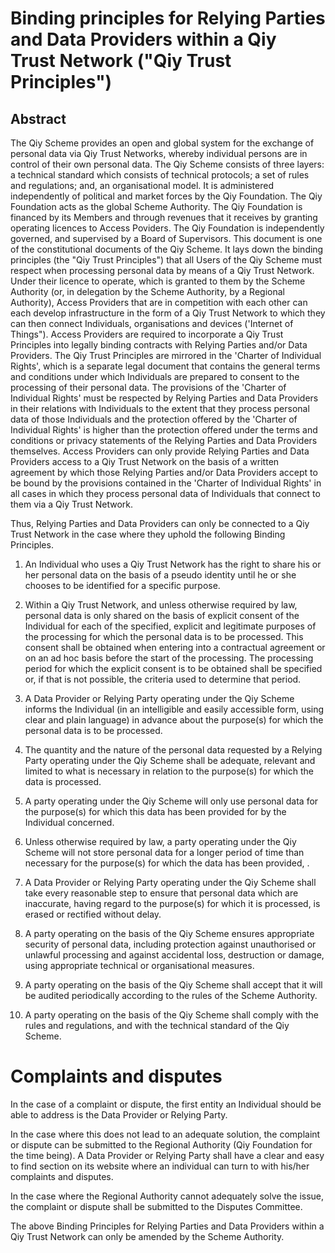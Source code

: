 # Binding principles for Relying Parties and Data Providers within a Qiy Trust Network ("Qiy Trust Principles")


## Abstract

The Qiy Scheme provides an open and global system for the exchange of personal data via Qiy Trust Networks, whereby individual persons are in control of their own personal data. The Qiy Scheme consists of three layers: a technical standard which consists of technical protocols; a set of rules and regulations; and, an organisational model. It is administered independently of political and market forces by the Qiy Foundation. The Qiy Foundation acts as the global Scheme Authority. The Qiy Foundation is financed by its Members and through revenues that it receives by granting operating licences to Access Poviders. The Qiy Foundation is independently governed, and supervised by a Board of Supervisors. 
This document is one of the constitutional documents of the Qiy Scheme. It lays down the binding principles (the "Qiy Trust Principles") that all Users of the Qiy Scheme must respect when processing personal data by means of a Qiy Trust Network. 
Under their licence to operate, which is granted to them by the Scheme Authority (or, in delegation by the Scheme Authority, by a Regional Authority), Access Providers that are in competition with each other can each develop infrastructure in the form of a Qiy Trust Network to which they can then connect Individuals, organisations and devices ('Internet of Things"). Access Providers are required to incorporate a Qiy Trust Principles into legally binding contracts with Relying Parties and/or Data Providers. 
The Qiy Trust Principles are mirrored in the 'Charter of Individual Rights', which is a separate legal document that contains the general terms and conditions under which Individuals are prepared to consent to the processing of their personal data. The provisions of the 'Charter of Individual Rights' must be respected by Relying Parties and Data Providers in their relations with Individuals to the extent that they process personal data of those Individuals and the protection offered by the 'Charter of Individual Rights' is higher than the protection offered under the terms and conditions or privacy statements of the Relying Parties and Data Providers themselves. Access Providers can only provide Relying Parties and Data Providers access to a Qiy Trust Network on the basis of a written agreement by which those Relying Parties and/or Data Providers accept to be bound by the provisions contained in the 'Charter of Individual Rights' in all cases in which they process personal data of Individuals that connect to them via a Qiy Trust Network.


Thus, Relying Parties and Data Providers can only be connected to a Qiy Trust Network in the case where they uphold the following Binding Principles.

1. An Individual who uses a Qiy Trust Network has the right to share his or her personal data on the basis of a pseudo identity until he or she chooses to be identified for a specific purpose. 

2. Within a Qiy Trust Network, and unless otherwise required by law, personal data is only shared on the basis of explicit consent of the Individual for each of the specified, explicit and legitimate purposes of the processing for which the personal data is to be processed. This consent shall be obtained when entering into a contractual agreement or on an ad hoc basis before the start of the processing. The processing period for which the explicit consent is to be obtained shall be specified or, if that is not possible, the criteria used to determine that period.

3. A Data Provider or Relying Party operating under the Qiy Scheme informs the Individual (in an intelligible and easily accessible form, using clear and plain language) in advance about the purpose(s) for which the personal data is to be processed.

4. The quantity and the nature of the personal data requested by a Relying Party operating under the Qiy Scheme shall be adequate, relevant and limited to what is necessary in relation to the purpose(s) for which the data is processed.
	
5. A party operating under the Qiy Scheme will only use personal data for the purpose(s) for which this data has been provided for by the Individual concerned.

6. Unless otherwise required by law, a party operating under the Qiy Scheme will not store personal data for a longer period of time than necessary for the purpose(s) for which the data has been provided, . 

7. A Data Provider or Relying Party operating under the Qiy Scheme shall take every reasonable step to ensure that personal data which are inaccurate, having regard to the purpose(s) for which it is processed, is erased or rectified without delay.

8. A party operating on the basis of the Qiy Scheme ensures appropriate security of personal data, including protection against unauthorised or unlawful processing and against accidental loss, destruction or damage, using appropriate technical or organisational measures. 

9. A party operating on the basis of the Qiy Scheme shall accept that it will be audited periodically according to the rules of the Scheme Authority.

10. A party operating on the basis of the Qiy Scheme shall comply with the rules and regulations, and with the technical standard of the Qiy Scheme.


# Complaints and disputes

In the case of a complaint or dispute, the first entity an Individual should be able to address is the Data Provider or Relying Party. 

In the case where this does not lead to an adequate solution, the complaint or dispute can be submitted to the Regional Authority (Qiy Foundation for the time being). A Data Provider or Relying Party shall have a clear and easy to find section on its website where an individual can turn to with his/her complaints and disputes. 

In the case where the Regional Authority cannot adequately solve the issue, the complaint or dispute shall be submitted to the Disputes Committee.

The above Binding Principles for Relying Parties and Data Providers within a Qiy Trust Network can only be amended by the Scheme Authority.


